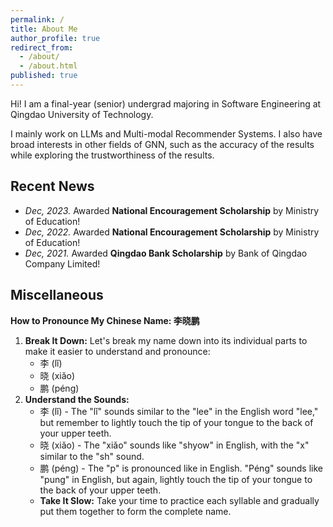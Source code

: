 ```yaml
---
permalink: /
title: About Me
author_profile: true
redirect_from:
  - /about/
  - /about.html
published: true
---
```


Hi! I am a final-year (senior) undergrad majoring in Software Engineering at Qingdao University of Technology.

I mainly work on LLMs and Multi-modal Recommender Systems. I also have broad interests in other fields of GNN, such as the accuracy of the results while exploring the trustworthiness of the results.

## Recent News

- *Dec, 2023.* Awarded **National Encouragement Scholarship** by Ministry of Education!
- *Dec, 2022.* Awarded **National Encouragement Scholarship** by Ministry of Education!
- *Dec, 2021.* Awarded **Qingdao Bank Scholarship** by Bank of Qingdao Company Limited!

## Miscellaneous

**How to Pronounce My Chinese Name: 李晓鹏**

1. **Break It Down:** Let's break my name down into its individual parts to make it easier to understand and pronounce:
   - 李 (lǐ)
   - 晓 (xiǎo)
   - 鹏 (péng)
2. **Understand the Sounds:**
   - 李 (lǐ) - The "lǐ" sounds similar to the "lee" in the English word "lee," but remember to lightly touch the tip of your tongue to the back of your upper teeth.
   - 晓 (xiǎo) - The "xiǎo" sounds like "shyow" in English, with the "x" similar to the "sh" sound.
   - 鹏 (péng) - The "p" is pronounced like in English. "Péng" sounds like "pung" in English, but again, lightly touch the tip of your tongue to the back of your upper teeth.
   - **Take It Slow:** Take your time to practice each syllable and gradually put them together to form the complete name.
